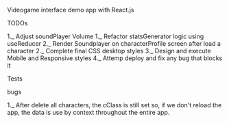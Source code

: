 Videogame interface demo app with React.js

TODOs

1._ Adjust soundPlayer Volume
1._ Refactor statsGenerator logic using useReducer
2._ Render Soundplayer on characterProfile screen after load a character
2._ Complete final CSS desktop styles
3._ Design and execute Mobile and Responsive styles
4._ Attemp deploy and fix any bug that blocks it

Tests

bugs

1._ After delete all characters, the cClass is still set so, if we don't reload the app, the data is use by context throughout the entire app.

